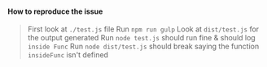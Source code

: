 #### How to reproduce the issue
> First look at `./test.js` file
> Run `npm run gulp`
> Look at `dist/test.js` for the output generated
> Run `node test.js` should run fine & should log `inside Func`
> Run `node dist/test.js` should break saying the function `insideFunc` isn't defined
